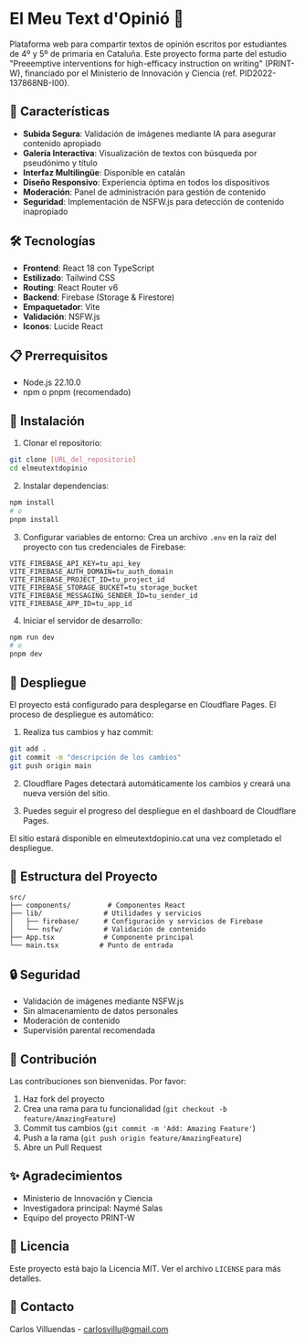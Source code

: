# El Meu Text d'Opinió 📝

Plataforma web para compartir textos de opinión escritos por estudiantes de 4º y 5º de primaria en Cataluña. Este proyecto forma parte del estudio "Preeemptive interventions for high-efficacy instruction on writing" (PRINT-W), financiado por el Ministerio de Innovación y Ciencia (ref. PID2022-137868NB-I00).

## 🚀 Características

- **Subida Segura**: Validación de imágenes mediante IA para asegurar contenido apropiado
- **Galería Interactiva**: Visualización de textos con búsqueda por pseudónimo y título
- **Interfaz Multilingüe**: Disponible en catalán
- **Diseño Responsivo**: Experiencia óptima en todos los dispositivos
- **Moderación**: Panel de administración para gestión de contenido
- **Seguridad**: Implementación de NSFW.js para detección de contenido inapropiado

## 🛠 Tecnologías

- **Frontend**: React 18 con TypeScript
- **Estilizado**: Tailwind CSS
- **Routing**: React Router v6
- **Backend**: Firebase (Storage & Firestore)
- **Empaquetador**: Vite
- **Validación**: NSFW.js
- **Iconos**: Lucide React

## 📋 Prerrequisitos

- Node.js 22.10.0
- npm o pnpm (recomendado)

## 🔧 Instalación

1. Clonar el repositorio:

```bash
git clone [URL_del_repositorio]
cd elmeutextdopinio
```

2. Instalar dependencias:

```bash
npm install
# o
pnpm install
```

3. Configurar variables de entorno:
   Crea un archivo `.env` en la raíz del proyecto con tus credenciales de Firebase:

```env
VITE_FIREBASE_API_KEY=tu_api_key
VITE_FIREBASE_AUTH_DOMAIN=tu_auth_domain
VITE_FIREBASE_PROJECT_ID=tu_project_id
VITE_FIREBASE_STORAGE_BUCKET=tu_storage_bucket
VITE_FIREBASE_MESSAGING_SENDER_ID=tu_sender_id
VITE_FIREBASE_APP_ID=tu_app_id
```

4. Iniciar el servidor de desarrollo:

```bash
npm run dev
# o
pnpm dev
```

## 🚀 Despliegue

El proyecto está configurado para desplegarse en Cloudflare Pages. El proceso de despliegue es automático:

1. Realiza tus cambios y haz commit:

```bash
git add .
git commit -m "descripción de los cambios"
git push origin main
```

2. Cloudflare Pages detectará automáticamente los cambios y creará una nueva versión del sitio.

3. Puedes seguir el progreso del despliegue en el dashboard de Cloudflare Pages.

El sitio estará disponible en elmeutextdopinio.cat una vez completado el despliegue.

## 📁 Estructura del Proyecto

```
src/
├── components/         # Componentes React
├── lib/               # Utilidades y servicios
│   ├── firebase/      # Configuración y servicios de Firebase
│   └── nsfw/          # Validación de contenido
├── App.tsx            # Componente principal
└── main.tsx          # Punto de entrada
```

## 🔒 Seguridad

- Validación de imágenes mediante NSFW.js
- Sin almacenamiento de datos personales
- Moderación de contenido
- Supervisión parental recomendada

## 🤝 Contribución

Las contribuciones son bienvenidas. Por favor:

1. Haz fork del proyecto
2. Crea una rama para tu funcionalidad (`git checkout -b feature/AmazingFeature`)
3. Commit tus cambios (`git commit -m 'Add: Amazing Feature'`)
4. Push a la rama (`git push origin feature/AmazingFeature`)
5. Abre un Pull Request

## ✨ Agradecimientos

- Ministerio de Innovación y Ciencia
- Investigadora principal: Naymé Salas
- Equipo del proyecto PRINT-W

## 📄 Licencia

Este proyecto está bajo la Licencia MIT. Ver el archivo `LICENSE` para más detalles.

## 📧 Contacto

Carlos Villuendas - carlosvillu@gmail.com
